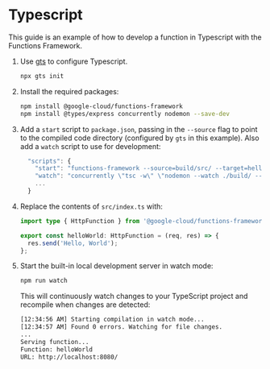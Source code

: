 # Typescript

This guide is an example of how to develop a function in Typescript with
the Functions Framework.

1. Use [gts](https://github.com/google/gts) to configure Typescript.

    ```sh
    npx gts init
    ```

2. Install the required packages:

    ```sh
    npm install @google-cloud/functions-framework
    npm install @types/express concurrently nodemon --save-dev
    ```

3. Add a `start` script to `package.json`, passing in the `--source` flag to
   point to the compiled code directory (configured by `gts` in this example).
   Also add a `watch` script to use for development:

    ```js
      "scripts": {
        "start": "functions-framework --source=build/src/ --target=helloWorld",
        "watch": "concurrently \"tsc -w\" \"nodemon --watch ./build/ --exec npm run start\"",
        ...
      }
    ```

4. Replace the contents of `src/index.ts` with:

    ```ts
    import type { HttpFunction } from '@google-cloud/functions-framework/build/src/functions';

    export const helloWorld: HttpFunction = (req, res) => {
      res.send('Hello, World');
    };
    ```

5. Start the built-in local development server in watch mode:

    ```sh
    npm run watch
    ```

    This will continuously watch changes to your TypeScript project and recompile when changes are detected:

    ```sh
    [12:34:56 AM] Starting compilation in watch mode...
    [12:34:57 AM] Found 0 errors. Watching for file changes.
    ...
    Serving function...
    Function: helloWorld
    URL: http://localhost:8080/
    ```

